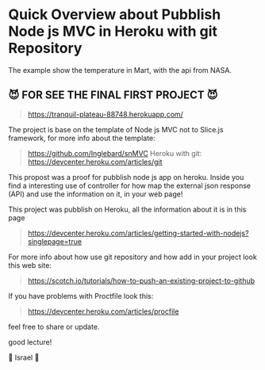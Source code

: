 # Quick Overview about Pubblish Node js MVC in Heroku with git Repository
The example show the temperature in Mart, with the api from NASA.
## :smiling_imp: FOR SEE THE FINAL FIRST PROJECT :smiling_imp:

> https://tranquil-plateau-88748.herokuapp.com/

The project is base on the template of Node js MVC not to Slice.js framework,
for more info about the template: 

> https://github.com/Inglebard/snMVC
Heroku with git:
> https://devcenter.heroku.com/articles/git

This propost was a proof for pubblish node js app on heroku.
Inside you find a interesting use of controller for how map the external json
response (API) and use the information on it, in your web page!

This project was pubblish on Heroku, all the information about it is in this page

> https://devcenter.heroku.com/articles/getting-started-with-nodejs?singlepage=true

For more info about how use git repository and how add in your project look this 
web site:

> https://scotch.io/tutorials/how-to-push-an-existing-project-to-github

If you have problems with Proctfile
look this: 
> https://devcenter.heroku.com/articles/procfile


feel free to share or update.

good lecture!

:muscle: Israel :muscle:
